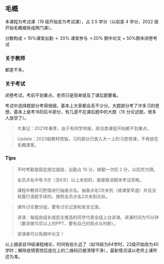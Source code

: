 ## 毛概

本课程为考试课（19 级开始变为考试课），占 2.5 学分（以前是 4 学分，2022 级开始毛概被拆成两门课）。


分数构成 = 10%课堂出勤 ＋ 20% 课堂参与 ＋20% 期中论文 + 50%期末闭卷考试

### 关于教师

都差不多。

### 关于考试

闭卷考试，考前不划重点，老师只是简单提及了课后题要看。

考试中选择题部分考得很细，基本上大家都会丢不少分。大题部分考了许多习的思想，基本上是考书的后半部分，有几道不在课后题中的大题（15 分论述题，很多人放空了）。

> 大事记：2021年春季，由于有同学举报，政治类课程开始都不划重点。

> Update：2023版教材改版，习的部分已放入大一上的习思想课，不再放在毛概课里。

### Tips

> 平时考勤是固定座位就座，出勤占 10 分，缺勤一次扣 2 分，以扣完为限。
>
> 全员点名中有 6次（含6次）以上未到的，直接取消期末考试资格。
>
> 课程中教师可酌情进行抽查点名。抽查点名1次未到（或课堂早退）并且没有履行请假手续的，按照全员点名2次未到论处。

> 课外讨论要分组，要有讨论记录和发言记录。
>
> 讲演：每组由组长或民主推选的同学代表全组上台讲演。讲演时间为15分钟（要求做10页以上的PPT，要有自己的观点与判断）。
>
> 讲演者可以免期中论文！

以上摘录自19级课程绪论，时间有些久远了（如19级为64学时，22级开始改为40学时；解除疫情管控后座位上的二维码已被清理干净），最新情况请以老师上课所述为准。

